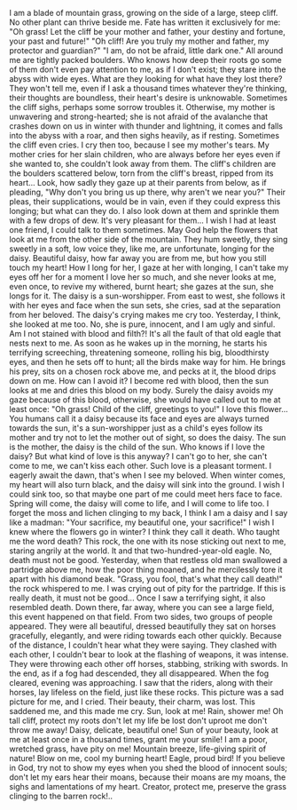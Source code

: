 I am a blade of mountain grass, growing on the side of a large, steep cliff. 
No other plant can thrive beside me. 
Fate has written it exclusively for me: "Oh grass! Let the cliff be your mother and father, your destiny and fortune, your past and future!"
"Oh cliff! Are you truly my mother and father, my protector and guardian?"
"I am, do not be afraid, little dark one."
All around me are tightly packed boulders. 
Who knows how deep their roots go
some of them don't even pay attention to me, as if I don't exist; they stare into the abyss with wide eyes. 
What are they looking for
what have they lost there? 
They won't tell me, even if I ask a thousand times
whatever they're thinking, their thoughts are boundless, their heart's desire is unknowable. 
Sometimes the cliff sighs, perhaps some sorrow troubles it. 
Otherwise, my mother is unwavering and strong-hearted; she is not afraid of the avalanche that crashes down on us in winter with thunder and lightning, it comes and falls into the abyss with a roar, and then sighs heavily, as if resting. 
Sometimes the cliff even cries. 
I cry then too, because I see my mother's tears. 
My mother cries for her slain children, who are always before her eyes
even if she wanted to, she couldn't look away from them. 
The cliff's children are the boulders scattered below, torn from the cliff's breast, ripped from its heart...
Look, how sadly they gaze up at their parents from below, as if pleading, "Why don't you bring us up there, why aren't we near you?" 
Their pleas, their supplications, would be in vain, even if they could express this longing; but what can they do. 
I also look down at them and sprinkle them with a few drops of dew. 
It's very pleasant for them...
I wish I had at least one friend, I could talk to them sometimes. 
May God help the flowers that look at me from the other side of the mountain. 
They hum sweetly, they sing sweetly in a soft, low voice
they, like me, are unfortunate, longing for the daisy. 
Beautiful daisy, how far away you are from me, but how you still touch my heart!
How I long for her, I gaze at her with longing, I can't take my eyes off her for a moment
I love her so much, and she never looks at me, even once, to revive my withered, burnt heart; she gazes at the sun, she longs for it. 
The daisy is a sun-worshipper. 
From east to west, she follows it with her eyes and face
when the sun sets, she cries, sad at the separation from her beloved. 
The daisy's crying makes me cry too.
Yesterday, I think, she looked at me too. 
No, she is pure, innocent, and I am ugly and sinful. 
Am I not stained with blood and filth?! 
It's all the fault of that old eagle that nests next to me. 
As soon as he wakes up in the morning, he starts his terrifying screeching, threatening someone, rolling his big, bloodthirsty eyes, and then he sets off to hunt; all the birds make way for him. 
He brings his prey, sits on a chosen rock above me, and pecks at it, the blood drips down on me.
How can I avoid it? 
I become red with blood, then the sun looks at me and dries this blood on my body. 
Surely the daisy avoids my gaze because of this blood, otherwise, she would have called out to me at least once: "Oh grass! Child of the cliff, greetings to you!"
I love this flower... 
You humans call it a daisy because its face and eyes are always turned towards the sun, it's a sun-worshipper
just as a child's eyes follow its mother and try not to let the mother out of sight, so does the daisy. 
The sun is the mother, the daisy is the child of the sun.
Who knows if I love the daisy? 
But what kind of love is this anyway? I can't go to her, she can't come to me, we can't kiss each other. 
Such love is a pleasant torment. 
I eagerly await the dawn, that's when I see my beloved.
When winter comes, my heart will also turn black, and the daisy will sink into the ground. 
I wish I could sink too, so that maybe one part of me could meet hers face to face. 
Spring will come, the daisy will come to life, and I will come to life too. 
I forget the moss and lichen clinging to my back, I think I am a daisy and I say like a madman: "Your sacrifice, my beautiful one, your sacrifice!"
I wish I knew where the flowers go in winter? 
I think they call it death. 
Who taught me the word death? 
This rock, the one with its nose sticking out next to me, staring angrily at the world. It and that two-hundred-year-old eagle. 
No, death must not be good. 
Yesterday, when that restless old man swallowed a partridge above me, how the poor thing moaned, and he mercilessly tore it apart with his diamond beak.
"Grass, you fool, that's what they call death!" the rock whispered to me. 
I was crying out of pity for the partridge. 
If this is really death, it must not be good...
Once I saw a terrifying sight, it also resembled death. 
Down there, far away, where you can see a large field, this event happened on that field. 
From two sides, two groups of people appeared. 
They were all beautiful, dressed beautifully
they sat on horses gracefully, elegantly, and were riding towards each other quickly. 
Because of the distance, I couldn't hear what they were saying. 
They clashed with each other, I couldn't bear to look at the flashing of weapons, it was intense. 
They were throwing each other off horses, stabbing, striking with swords.
In the end, as if a fog had descended, they all disappeared. 
When the fog cleared, evening was approaching. 
I saw that the riders, along with their horses, lay lifeless on the field, just like these rocks. 
This picture was a sad picture for me, and I cried. 
Their beauty, their charm, was lost. 
This saddened me, and this made me cry.
Sun, look at me! 
Rain, shower me! 
Oh tall cliff, protect my roots
don't let my life be lost
don't uproot me
don't throw me away!
Daisy, delicate, beautiful one! 
Sun of your beauty, look at me at least once in a thousand times, grant me your smile!
I am a poor, wretched grass, have pity on me!
Mountain breeze, life-giving spirit of nature! 
Blow on me, cool my burning heart!
Eagle, proud bird!
If you believe in God, try not to show my eyes when you shed the blood of innocent souls; don't let my ears hear their moans, because their moans are my moans, the sighs and lamentations of my heart. 
Creator, protect me, preserve the grass clinging to the barren rock!..
